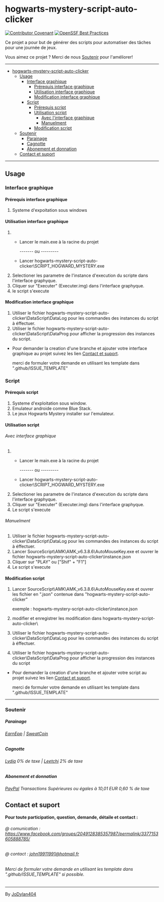 # hogwarts-mystery-script-auto-clicker
[![Contributor Covenant](https://img.shields.io/badge/Contributor%20Covenant-2.1-4baaaa.svg)](code_of_conduct.md)
[![OpenSSF Best Practices](https://bestpractices.coreinfrastructure.org/projects/6950/badge)](https://bestpractices.coreinfrastructure.org/projects/6950)

Ce projet a pour but de générer des scripts pour automatiser des tâches pour une journée de jeux. 

Vous aimez ce projet ? Merci de nous [Soutenir](#soutenir) pour l'améliorer!

-----------------------------------------------------------------------------------------------------------------------------------------------------------------
- [hogwarts-mystery-script-auto-clicker](#hogwarts-mystery-script-auto-clicker)
  - [Usage](#usage)
    - [Interface graphique](#interface-graphique)
      - [Prérequis interface graphique](#prérequis-interface-graphique)
      - [Utilisation interface graphique](#utilisation-interface-graphique)
      - [Modification interface graphique](#modification-interface-graphique)
    - [Script](#script)
      - [Prérequis script](#prérequis-script)
      - [Utilisation script](#utilisation-script)
        - [Avec l'interface graphique](#avec-interface-graphique)
        - [Manuelment](#manuelment)
      - [Modification script](#modification-script)
  - [Soutenir](#soutenir)
    - [Parainage](#parainage)
    - [Cagnotte](#cagnotte)
    - [Abonement et donnation](#abonement-et-donnation)
  - [Contact et suport](#contact-et-suport)
---------------------------------------------------------------------------------------------------------------------------------------------------------------
## Usage
### Interface graphique
#### Prérequis interface graphique
1) Systeme d'expoitation sous windows
#### Utilisation interface graphique
1)
    - Lancer le main.exe à la racine du projet
    
      ------- ou ---------
    - Lancer hogwarts-mystery-script-auto-clicker\SCRIPT_HOGWARD_MYSTERY.exe
2) Selectioner les parametre de l'instance d'execution du scripte dans l'interface graphyque.
3) Cliquer sur "Executer" (Executer.img) dans l'interface graphyque.
4) le script s'execute
#### Modification interface graphique
1) Utiliser le fichier hogwarts-mystery-script-auto-clicker\DataScript\DataLog pour les commandes des instances du script à éffectuer.
2) Utiliser le fichier hogwarts-mystery-script-auto-clicker\DataScript\DataProg pour afficher la progression des instances du script.
- Pour demander la creation d'une branche et ajouter votre interface graphique au projet suivez les lien [Contact et suport](#contact-et-suport).

  merci de formuler votre demande en utilisant les template dans ".github/ISSUE_TEMPLATE"

### Script
#### Prérequis script
1) Systeme d'exploitation sous window.
2) Emulateur androide comme Blue Stack.
3) Le jeux Hogwarts Mystery installer sur l'emulateur.
#### Utilisation script
###### Avec interface graphique
  1)
      - Lancer le main.exe à la racine du projet
    
        ------- ou ---------
      - Lancer hogwarts-mystery-script-auto-clicker\SCRIPT_HOGWARD_MYSTERY.exe
  2) Selectioner les parametre de l'instance d'execution du scripte dans l'interface graphyque.
  3) Cliquer sur "Executer" (Executer.img) dans l'interface graphyque.
  4) Le script s'execute
###### Manuelment
  1) Utiliser le fichier hogwarts-mystery-script-auto-clicker\DataScript\DataLog pour les commandes des instances du script à éffectuer.
  2) Lancer SourceScript\AMK\AMK_v6.3.8.6\AutoMouseKey.exe et ouvrer le fichier hogwarts-mystery-script-auto-clicker\instance.json
  3) Cliquer sur "PLAY" ou ["Shif" + "F1"]
  4) Le script s'execute
#### Modification script
1) Lancer SourceScript\AMK\AMK_v6.3.8.6\AutoMouseKey.exe et ouvrer les fichier en ".json" contenue dans "hogwarts-mystery-script-auto-clicker\"

    exemple : hogwarts-mystery-script-auto-clicker\instance.json
2) modifier et enregistrer les modification dans hogwarts-mystery-script-auto-clicker\
3) Utiliser le fichier hogwarts-mystery-script-auto-clicker\DataScript\DataLog pour les commandes des instances du script à éffectuer.
4) Utiliser le fichier hogwarts-mystery-script-auto-clicker\DataScript\DataProg pour afficher la progression des instances du script
- Pour demander la creation d'une branche et ajouter votre script au projet suivez les lien [Contact et suport](#contact-et-suport).
  
  merci de formuler votre demande en utilisant les template dans ".github/ISSUE_TEMPLATE"
---------------------------------------------------------------------------------------------------------------------------------------------------------------
### Soutenir
##### Parainage
###### <a href="https://earnapp.com/i/83x6lce">EarnEpp</a> | <a href="https://sweatco.in/hi/jodylan">SweatCoin</a>
##### Cagnotte
###### <a href="https://lydia-app.com/pots?id=hogwarts-mystery-script-auto-clicker">Lydia</a> 0% de taxe | <a href="https://www.leetchi.com/c/script-auto-clicker-hogwarts-mystery">Leetchi</a> 2% de taxe
##### Abonement et donnation
###### <a href="https://www.paypal.com/donate/?hosted_button_id=2LXKW9JGBMFM6">PayPal</a>  Transactions Supérieures ou égales à 10,01 EUR 0,60 % de taxe
## Contact et suport
#### Pour toute participation, question, demande, détaile et contact : 
###### @ comunication : https://www.facebook.com/groups/2049128385357987/permalink/3377153605888785/
###### @ contact : john19911991@hotmail.fr
###### Merci de formuler votre demande en utilisant les template dans ".github/ISSUE_TEMPLATE" si possible.
---
By [JoDylan404](https://github.com/JoDylan404)
